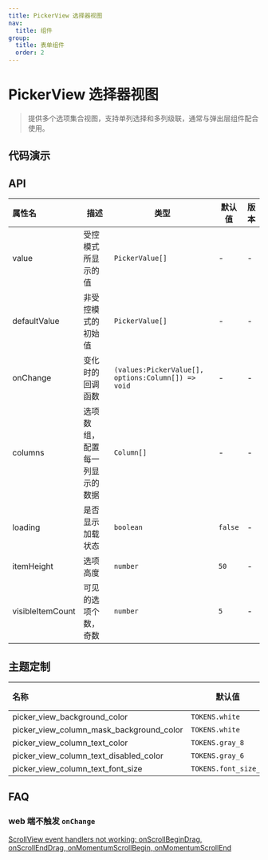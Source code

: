 ```yaml
---
title: PickerView 选择器视图
nav:
  title: 组件
group:
  title: 表单组件
  order: 2
---
```


# PickerView 选择器视图

> 提供多个选项集合视图，支持单列选择和多列级联，通常与弹出层组件配合使用。

## 代码演示

<code src="./__fixtures__/basic.tsx"></code>

## API

| 属性名           | 描述                           | 类型                                               | 默认值  | 版本 |
| :--------------- | ------------------------------ | -------------------------------------------------- | ------- | ---- |
| value            | 受控模式所显示的值             | `PickerValue[]`                                    | -       | -    |
| defaultValue     | 非受控模式的初始值             | `PickerValue[]`                                    | -       | -    |
| onChange         | 变化时的回调函数               | `(values:PickerValue[], options:Column[]) => void` | -       | -    |
| columns          | 选项数组，配置每一列显示的数据 | `Column[]`                                         | -       | -    |
| loading          | 是否显示加载状态               | `boolean`                                          | `false` | -    |
| itemHeight       | 选项高度                       | `number`                                           | `50`    | -    |
| visibleItemCount | 可见的选项个数，奇数           | `number`                                           | `5`     | -    |

## 主题定制

| 名称                                     | 默认值               | 描述 |
| :--------------------------------------- | -------------------- | ---- |
| picker_view_background_color             | `TOKENS.white`       | -    |
| picker_view_column_mask_background_color | `TOKENS.white`       | -    |
| picker_view_column_text_color            | `TOKENS.gray_8`      | -    |
| picker_view_column_text_disabled_color   | `TOKENS.gray_6`      | -    |
| picker_view_column_text_font_size        | `TOKENS.font_size_5` | -    |

## FAQ

### web 端不触发 `onChange`

[ScrollView event handlers not working: onScrollBeginDrag, onScrollEndDrag, onMomentumScrollBegin, onMomentumScrollEnd](https://github.com/necolas/react-native-web/issues/2249)
